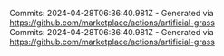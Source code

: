 Commits: 2024-04-28T06:36:40.981Z - Generated via https://github.com/marketplace/actions/artificial-grass
<br>
Commits: 2024-04-28T06:36:40.981Z - Generated via https://github.com/marketplace/actions/artificial-grass
<br>
